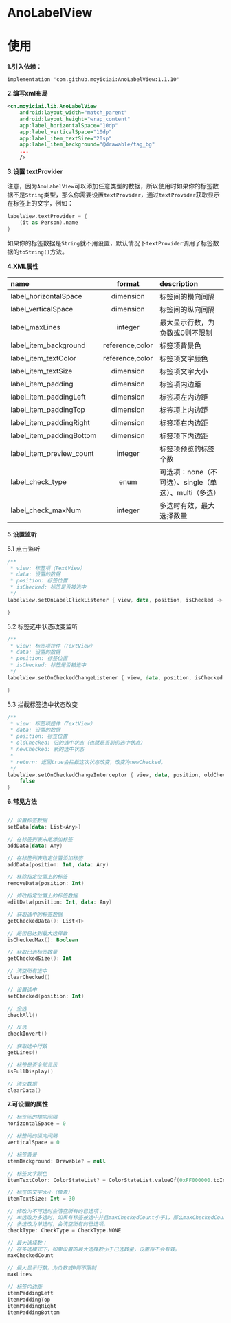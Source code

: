 # AnoLabelView

# 使用

**1.引入依赖：**

```
implementation 'com.github.moyiciai:AnoLabelView:1.1.10'
```

**2.编写xml布局**

```xml
<cn.moyiciai.lib.AnoLabelView
    android:layout_width="match_parent"
    android:layout_height="wrap_content"
    app:label_horizontalSpace="10dp"
    app:label_verticalSpace="10dp"
    app:label_item_textSize="20sp"
    app:label_item_background="@drawable/tag_bg"
    ...
    />
```

**3.设置 textProvider**

注意，因为`AnoLabelView`可以添加任意类型的数据，所以使用时如果你的标签数据不是`String`类型，那么你需要设置`textProvider`，通过`textProvider`获取显示在标签上的文字，例如：

```kotlin
labelView.textProvider = {
    (it as Person).name
}
```

如果你的标签数据是`String`就不用设置，默认情况下`textProvider`调用了标签数据的`toString()`方法。


**4.XML属性**

| name                     |     format      | description                                           |
| :----------------------- | :-------------: | :---------------------------------------------------- |
| label_horizontalSpace    |    dimension    | 标签间的横向间隔                                      |
| label_verticalSpace      |    dimension    | 标签间的纵向间隔                                      |
| label_maxLines           |     integer     | 最大显示行数，为负数或0则不限制                       |
| label_item_background    | reference,color | 标签项背景色                                          |
| label_item_textColor     | reference,color | 标签项文字颜色                                        |
| label_item_textSize      |    dimension    | 标签项文字大小                                        |
| label_item_padding       |    dimension    | 标签项内边距                                          |
| label_item_paddingLeft   |    dimension    | 标签项左内边距                                        |
| label_item_paddingTop    |    dimension    | 标签项上内边距                                        |
| label_item_paddingRight  |    dimension    | 标签项右内边距                                        |
| label_item_paddingBottom |    dimension    | 标签项下内边距                                        |
| label_item_preview_count |     integer     | 标签项预览的标签个数                                  |
| label_check_type         |      enum       | 可选项：none（不可选）、single（单选）、multi（多选） |
| label_check_maxNum       |     integer     | 多选时有效，最大选择数量                              |

**5.设置监听**

5.1 点击监听

```kotlin
/**
 * view: 标签项（TextView）
 * data: 设置的数据
 * position: 标签位置
 * isChecked: 标签是否被选中
 */
labelView.setOnLabelClickListener { view, data, position, isChecked ->

}
```

5.2 标签选中状态改变监听

```kotlin
/**
 * view: 标签项控件（TextView）
 * data: 设置的数据
 * position: 标签位置
 * isChecked: 标签是否被选中
 */
labelView.setOnCheckedChangeListener { view, data, position, isChecked -> 

}
```

5.3 拦截标签选中状态改变

```kotlin
/**
 * view: 标签项控件（TextView）
 * data: 设置的数据
 * position: 标签位置
 * oldChecked: 旧的选中状态（也就是当前的选中状态）
 * newChecked: 新的选中状态
 *
 * return: 返回true会拦截这次状态改变，改变为newChecked。
 */
labelView.setOnCheckedChangeInterceptor { view, data, position, oldChecked, newChecked ->
    false
}
```

**6.常见方法**

```kotlin

// 设置标签数据
setData(data: List<Any>)

// 在标签列表末尾添加标签
addData(data: Any)

// 在标签列表指定位置添加标签
addData(position: Int, data: Any)

// 移除指定位置上的标签
removeData(position: Int)

// 修改指定位置上的标签数据
editData(position: Int, data: Any)

// 获取选中的标签数据
getCheckedData(): List<T>

// 是否已达到最大选择数
isCheckedMax(): Boolean

// 获取已选标签数量
getCheckedSize(): Int

// 清空所有选中
clearChecked()

// 设置选中
setChecked(position: Int)

// 全选
checkAll()

// 反选
checkInvert()

// 获取选中行数
getLines()

// 标签是否全部显示
isFullDisplay()

// 清空数据
clearData()
```

**7.可设置的属性**

```kotlin
// 标签间的横向间隔
horizontalSpace = 0

// 标签间的纵向间隔
verticalSpace = 0

// 标签背景
itemBackground: Drawable? = null

// 标签文字颜色
itemTextColor: ColorStateList? = ColorStateList.valueOf(0xFF000000.toInt())

// 标签的文字大小（像素）
itemTextSize: Int = 30

// 修改为不可选时会清空所有的已选项；
// 单选改为多选时，如果有标签被选中并且maxCheckedCount小于1，那么maxCheckedCount会被置为1；
// 多选改为单选时，会清空所有的已选项。
checkType: CheckType = CheckType.NONE

// 最大选择数；
// 在多选模式下，如果设置的最大选择数小于已选数量，设置将不会有效。
maxCheckedCount

// 最大显示行数，为负数或0则不限制
maxLines

// 标签内边距
itemPaddingLeft
itemPaddingTop
itemPaddingRight
itemPaddingBottom
```
